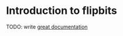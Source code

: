 # Introduction to flipbits

TODO: write [great documentation](http://jacobian.org/writing/great-documentation/what-to-write/)
